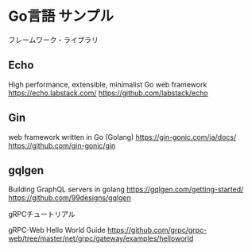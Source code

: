 # Go言語 サンプル

フレームワーク・ライブラリ

## Echo
High performance, extensible, minimalist Go web framework
https://echo.labstack.com/
https://github.com/labstack/echo

## Gin
web framework written in Go (Golang)
https://gin-gonic.com/ja/docs/
https://github.com/gin-gonic/gin

## gqlgen
Building GraphQL servers in golang
https://gqlgen.com/getting-started/
https://github.com/99designs/gqlgen



gRPCチュートリアル

gRPC-Web Hello World Guide
https://github.com/grpc/grpc-web/tree/master/net/grpc/gateway/examples/helloworld
